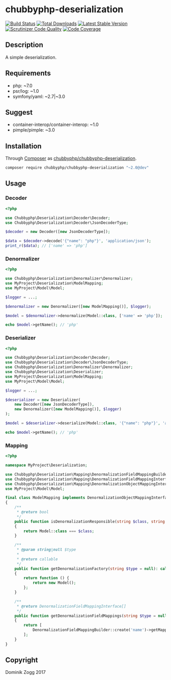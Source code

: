 # chubbyphp-deserialization

[![Build Status](https://api.travis-ci.org/chubbyphp/chubbyphp-deserialization.png?branch=master)](https://travis-ci.org/chubbyphp/chubbyphp-deserialization)
[![Total Downloads](https://poser.pugx.org/chubbyphp/chubbyphp-deserialization/downloads.png)](https://packagist.org/packages/chubbyphp/chubbyphp-deserialization)
[![Latest Stable Version](https://poser.pugx.org/chubbyphp/chubbyphp-deserialization/v/stable.png)](https://packagist.org/packages/chubbyphp/chubbyphp-deserialization)
[![Scrutinizer Code Quality](https://scrutinizer-ci.com/g/chubbyphp/chubbyphp-deserialization/badges/quality-score.png?b=master)](https://scrutinizer-ci.com/g/chubbyphp/chubbyphp-deserialization/?branch=master)
[![Code Coverage](https://scrutinizer-ci.com/g/chubbyphp/chubbyphp-deserialization/badges/coverage.png?b=master)](https://scrutinizer-ci.com/g/chubbyphp/chubbyphp-deserialization/?branch=master)

## Description

A simple deserialization.

## Requirements

 * php: ~7.0
 * psr/log: ~1.0
 * symfony/yaml: ~2.7|~3.0

## Suggest

 * container-interop/container-interop: ~1.0
 * pimple/pimple: ~3.0

## Installation

Through [Composer](http://getcomposer.org) as [chubbyphp/chubbyphp-deserialization][1].

```sh
composer require chubbyphp/chubbyphp-deserialization "~2.0@dev"
```

## Usage

### Decoder

```php
<?php

use Chubbyphp\Deserialization\Decoder\Decoder;
use Chubbyphp\Deserialization\Decoder\JsonDecoderType;

$decoder = new Decoder([new JsonDecoderType]);

$data = $decoder->decode('{"name": "php"}', 'application/json');
print_r($data); // ['name' => 'php']
```

### Denormalizer

```php
<?php

use Chubbyphp\Deserialization\Denormalizer\Denormalizer;
use MyProject\Deserialization\ModelMapping;
use MyProject\Model\Model;

$logger = ...;

$denormalizer = new Denormalizer([new ModelMapping()], $logger);

$model = $denormalizer->denormalize(Model::class, ['name' => 'php']);

echo $model->getName(); // 'php'
```

### Deserializer

```php
<?php

use Chubbyphp\Deserialization\Decoder\Decoder;
use Chubbyphp\Deserialization\Decoder\JsonDecoderType;
use Chubbyphp\Deserialization\Denormalizer\Denormalizer;
use Chubbyphp\Deserialization\Deserializer;
use MyProject\Deserialization\ModelMapping;
use MyProject\Model\Model;

$logger = ...;

$deserializer = new Deserializer(
    new Decoder([new JsonDecoderType]),
    new Denormalizer([new ModelMapping()], $logger)
);

$model = $deserializer->deserialize(Model::class, '{"name": "php"}', 'application/json');

echo $model->getName(); // 'php'
```

### Mapping

```php
<?php

namespace MyProject\Deserialization;

use Chubbyphp\Deserialization\Mapping\DenormalizationFieldMappingBuilder;
use Chubbyphp\Deserialization\Mapping\DenormalizationFieldMappingInterface;
use Chubbyphp\Deserialization\Mapping\DenormalizationObjectMappingInterface;
use MyProject\Model\Model;

final class ModelMapping implements DenormalizationObjectMappingInterface
{
    /**
     * @return bool
     */
    public function isDenormalizationResponsible(string $class, string $type = null): bool
    {
        return Model::class === $class;
    }

    /**
     * @param string|null $type
     *
     * @return callable
     */
    public function getDenormalizationFactory(string $type = null): callable
    {
        return function () {
            return new Model();
        };
    }

    /**
     * @return DenormalizationFieldMappingInterface[]
     */
    public function getDenormalizationFieldMappings(string $type = null): array
    {
        return [
            DenormalizationFieldMappingBuilder::create('name')->getMapping(),
        ];
    }
}
```

## Copyright

Dominik Zogg 2017


[1]: https://packagist.org/packages/chubbyphp/chubbyphp-deserialization

